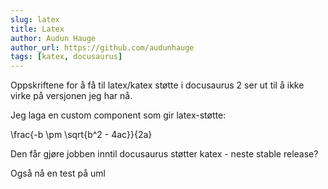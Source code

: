 ```yaml
---
slug: latex
title: Latex
author: Audun Hauge
author_url: https://github.com/audunhauge
tags: [katex, docusaurus]
---
```


Oppskriftene for å få til latex/katex støtte i docusaurus 2 ser ut til å ikke virke på 
versjonen jeg har nå.

Jeg laga en custom component som gir latex-støtte:

<la-tex leqno="false" displaymode="true">\frac{-b \pm \sqrt{b^2 - 4ac}}{2a}</la-tex>

Den får gjøre jobben inntil docusaurus støtter katex - neste stable release?

Også nå en test på uml
<uml-diagram uml="[a]->[b];
                  [<table>Joe |x|y|z];
                  [<start>t]->[a];
                  [b]->[<choice>x];[x] yes->[a];
                  [x] no ->[c];
                  [b]->[<input>c];[c]->[e];[e]->[a]">
</uml-diagram>